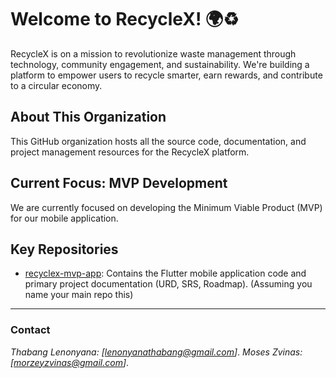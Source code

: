 # Welcome to RecycleX! 🌍♻️

RecycleX is on a mission to revolutionize waste management through technology, community engagement, and sustainability. We're building a platform to empower users to recycle smarter, earn rewards, and contribute to a circular economy.

## About This Organization
This GitHub organization hosts all the source code, documentation, and project management resources for the RecycleX platform.

## Current Focus: MVP Development
We are currently focused on developing the Minimum Viable Product (MVP) for our mobile application.

## Key Repositories
* [recyclex-mvp-app](./recyclex-mvp-app): Contains the Flutter mobile application code and primary project documentation (URD, SRS, Roadmap). (Assuming you name your main repo this)

---
### Contact
*Thabang Lenonyana: [lenonyanathabang@gmail.com]*.
*Moses Zvinas: [morzeyzvinas@gmail.com]*.
